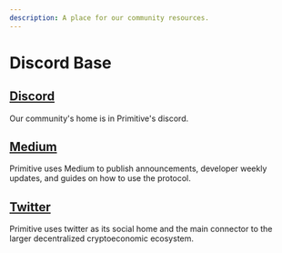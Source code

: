 ```yaml
---
description: A place for our community resources.
---
```


# Discord Base

## [Discord](https://discord.gg/rzRwJ4K)

Our community's home is in Primitive's discord.

## [Medium](https://medium.com/@primitivefinance/)

Primitive uses Medium to publish announcements, developer weekly updates, and guides on how to use the protocol.

## [Twitter](https://twitter.com/PrimitiveFi)

Primitive uses twitter as its social home and the main connector to the larger decentralized cryptoeconomic ecosystem.

